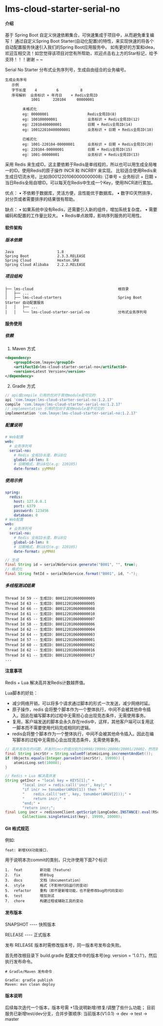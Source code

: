# lms-cloud-starter-serial-no

#### 介绍

  基于 Spring Boot 自定义快速依赖集合，可快速集成于项目中，从而避免重复编写！ 通过自定义Spring Boot Starter(自动化配置)的特性，来实现快速的将各个自动配置服务快速引入我们的Spring Boot应用服务中。
如有更好的方案和idea，欢迎互相交流！如您觉得该项目对您有所帮助，欢迎点击右上方的Star标记，给予支持！！！谢谢 ~ ~

  Serial No Starter 分布式业务序列号，生成自由组合的业务编号。
```text
生成业务序号
   示例
   字节长度    4         6          8
   序号解析  业务标识 + 年月日    + Redis全局ID
            1001      220104     00000001
            
        未格式化
        eg: 00000001                  Redis全局ID(8)
        eg: 100100000001              业务标识 + Redis全局ID(12)
        eg: 22010400000001            日期 + Redis全局ID(14)
        eg: 100122010400000001        业务标识 + 日期 + Redis全局ID(18)
        
        已格式化
        eg: 1001-220104-00000001      业务标识 + 日期 + Redis全局ID(20)
        eg: 220104-00000001           日期 + Redis全局ID(15)
        eg: 1001-00000001             业务标识 + Redis全局ID(13)
```

采用 Redis 来生成ID。这主要依赖于Redis是单线程的，所以也可以用生成全局唯一的ID。使用Redis的原子操作 INCR 和 INCRBY 来实现。
比较适合使用Redis来生成日切流水号。比如(B0012201060000000008): 订单号 = 业务标识 + 日期 + 当日Redis全局自增ID。可以每天在Redis中生成一个Key，使用INCR进行累加。

优点：
  • 不依赖于数据库，灵活方便，且性能优于数据库。
  • 数字ID天然排序，对分页或者需要排序的结果很有帮助。

缺点：
  • 如果系统中没有Redis，还需要引入新的组件，增加系统复杂度。
  • 需要编码和配置的工作量比较大。
  • Redis单点故障，影响序列服务的可用性。

#### 软件架构
##### 版本依赖

```text
Java                    1.8
Spring Boot             2.3.3.RELEASE
Spring Cloud            Hoxton.SR8
Spring Cloud Alibaba    2.2.2.RELEASE
```

##### 项目结构

```text
├── lms-cloud										根目录
│   ├── ...
│   ├── lms-cloud-starters							Spring Boot Starter 自动配置服务
│   │   ├── ...
│   │   └── lms-cloud-starter-serial-no             分布式业务序列号
```

#### 服务使用

##### 依赖

1. Maven 方式

```xml
<dependency>
    <groupId>com.lmaye</groupId>
    <artifactId>lms-cloud-starter-serial-no</artifactId>
    <version>Latest Version</version>
</dependency>
```

2. Gradle 方式

```groovy
// api或compile 引用的包对于其他module是可见的
api 'com.lmaye:lms-cloud-starter-serial-no:1.2.17'
compile 'com.lmaye:lms-cloud-starter-serial-no:1.2.17'
// implementation 引用的包对于其他module是不可见的
implementation 'com.lmaye:lms-cloud-starter-serial-no:1.2.17'
```

##### 配置说明

```yaml
# Web配置
web:
  # 业务序列号
  serial-no:
    # Redis 全局ID长度，默认8位
    global-id-len: 8
    # 日期格式，默认6位(e.g: 220105)
    date-format: yyMMdd
```

##### 使用示例

```yaml
spring:
  redis:
    host: 127.0.0.1
    port: 6379
    password: 123456
    database: 0
# Web配置
web:
  # 业务序列号
  serial-no:
    # Redis 全局ID长度，默认8位
    global-id-len: 8
    # 日期格式，默认6位(e.g: 220105)
    date-format: yyMMdd
```

```java
// 生成
final String id = serialNoService.generate("B001", "", true);
// 格式化
final String fmtId = serialNoService.format("B001", id, "-");
```

##### 多线程测试结果

```text
Thread Id 59 -- 生成ID: B00122010600000009
Thread Id 63 -- 生成ID: B00122010600000005
Thread Id 66 -- 生成ID: B00122010600000008
Thread Id 61 -- 生成ID: B00122010600000010
Thread Id 65 -- 生成ID: B00122010600000007
Thread Id 58 -- 生成ID: B00122010600000006
Thread Id 62 -- 生成ID: B00122010600000004
Thread Id 64 -- 生成ID: B00122010600000003
Thread Id 57 -- 生成ID: B00122010600000001
Thread Id 60 -- 生成ID: B00122010600000002
Thread Id 62 -- 生成ID: B00122010600000016
Thread Id 61 -- 生成ID: B00122010600000017
...
```

#### 注意事项

Redis + Lua 解决高并发Redis计数越界值。

Lua脚本的好处：

- 减少网络开销，可以将多个请求通过脚本的形式一次发送，减少网络时延。
- 原子操作，redis 会将整个脚本作为一个整体执行，中间不会被其他命令插入。因此在编写脚本的过程中无需担心会出现竞态条件，无需使用事务。
- 复用，客户端发送的脚本会永久存在redis中，这样，其他客户端可以复用这一脚本而不需要使用代码完成相同的逻辑。
- redis会将整个脚本作为一个整体执行，中间不会被其他命令插入。因此在编写脚本的过程中无需担心会出现竞态条件，无需使用事务。

```java
// 高并发存在的问题，并发时incr的值分别为19998/19999/20000/20001/20002，然而到19999需重置，没生效。
final String incrStr = String.valueOf(atomicLong.incrementAndGet());
if (Objects.equals(Integer.parseInt(incrStr), 19999)) {
    atomicLong.set(10000);
}

// Redis + Lua 解决高并发
String getIncr = "local key = KEYS[1];" +
        "local incr = redis.call('incr', key);" +
        "if incr >= tonumber(ARGV[1]) then " +
        "    redis.call('set', key, tonumber(ARGV[2]));" +
        "    return incr;" +
        "end;" +
        "return incr;";
final Long incr = redissonClient.getScript(LongCodec.INSTANCE).eval(RScript.Mode.READ_WRITE, getIncr, RScript.ReturnType.INTEGER,
        Collections.singletonList(key), 19999, 10000);
```

#### Git 格式规范

例如:

```text
feat: 新增XXX功能接口.
```

用于说明本次commit的类别，只允许使用下面7个标识

```text
1.  feat        新功能（feature）
2.  fix         修补bug
3.  docs        文档（documentation）
4.  style       格式（不影响代码运行的变动）
5.  refactor    重构（即不是新增功能，也不是修改bug的代码变动）
6.  test        增加测试
7.  chore       构建过程或辅助工具的变动
```

#### 发布版本

SNAPSHOT    ----  快照版本

RELEASE     ----  正式版本

发布 RELEASE 版本时需修改版本号，同一版本号发布会失败。

首先修改根目录下 build.gradle 配置文件中的版本号(eg: version = '1.0.1')，然后执行发布命令。

```text
# Gradle/Maven 发布命令

Gradle: gradle publish
Maven: mvn clean deploy
```

#### 版本说明

后续每次迭代一个版本，版本号需 +1及说明新增/修复/调整了些什么功能；
目前服务已新增test/dev分支，合并步骤顺序: 当前版本(V1.0.1) -> dev -> test -> master
